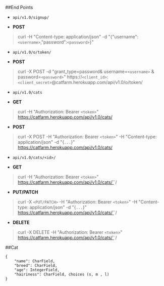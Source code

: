 ##End Points
+ `api/v1.0/signup/`

 - **POST** 

 > curl -H "Content-type: application/json" -d "{"username":`<username>`,"password":`<password>`}"

+ `api/v1.0/o/token/`
 
 - **POST** 

 > curl -X POST -d "grant_type=password& username=`<username>` & password=`<password>`" https://`<client_id>`:`<client_secret>`@catfarm.herokuapp.com/api/v1.0/o/token/

+ `api/v1.0/cats`

 - **GET**
 
 > curl -H "Authorization: Bearer `<token>`" https://catfarm.herokuapp.com/api/v1.0/cats/

 - **POST**

 > curl -X POST -H "Authorization: Bearer `<token>`" 
-H "Content-type: application/json"
-d "{`...`}" https://catfarm.herokuapp.com/api/v1.0/cats/


+ `api/v1.0/cats/<id>/`

 - **GET**
 
 > curl -H "Authorization: Bearer `<token>`" https://catfarm.herokuapp.com/api/v1.0/cats/`<id>`/

 - **PUT/PATCH**

 > curl -X `<PUT/PATCH>` -H "Authorization: Bearer `<token>`"
-H "Content-type: application/json"
-d "{`...`}" https://catfarm.herokuapp.com/api/v1.0/cats/`<id>`/

 - **DELETE**  

 >curl -X DELETE -H "Authorization: Bearer `<token>`" https://catfarm.herokuapp.com/api/v1.0/cats/`<id>`/


##Cat
   
    {  
        "name": CharField,  
        "breed": CharField,
        "age": IntegerField,
        "hairiness": CharField, choices (s, m , l)
    } 